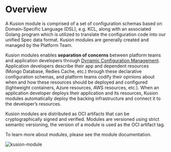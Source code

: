 # Overview

A Kusion module is comprised of a set of configuration schemas based on Domain-Specific Language (DSL), e.g. KCL, along with an associated Golang program which is utilized to translate the configuration code into our unified Spec data format. Kusion modules are generally created and managed by the Platform Team.

Kusion modules enables **separation of concerns** between platform teams and application developers through [Dynamic Configuration Management](https://internaldeveloperplatform.org/core-components/application-configuration-management/). Application developers describe their app and dependent resources (Mongo Database, Redies Cache, etc.) through these declarative configuration schemas, and platform teams codify their opinions about when and how these resources should be deployed and configured (lightweight containers, Azure resources, AWS resources, etc.). When an application developer deploys their application and its resources, Kusion modules automatically deploy the backing infrastructure and connect it to the developer’s resources. 

Kusion modules are distributed as OCI artifacts that can be cryptographically signed and verified. Modules are versioned using strict semantic versioning, the version of a module is used as the OCI artifact tag.

To learn more about modules, please see the module documentation.

![kusion-module](/img/docs/concept/kusion-module.png)
